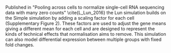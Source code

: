 Published in "Pooling across cells to normalize single-cell RNA sequencing data with many zero counts" \cite{L_Lun_2016} the Lun simulation builds on the Simple simulation by adding a scaling factor for each cell (Supplementary Figure 2). These factors are used to adjust the gene means giving a different mean for each cell and are designed to represent the kinds of technical effects that normalisation aims to remove. This simulation can also model differential expression between multiple groups with fixed fold changes.